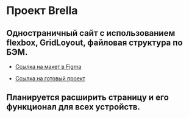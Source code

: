 # Проект Brella

## Одностраничный сайт с использованием flexbox, GridLoyout, файловая структура по БЭМ.

* [Ссылка на макет в Figma](https://www.figma.com/file/ctweArVRpACH4bBe56hSFH/Brella?node-id=0%3A1)

* [Ссылка на готовый проект](https://innaromanova.github.io/Brella/)

## Планируется расширить страницу и его функционал для всех устройств.
